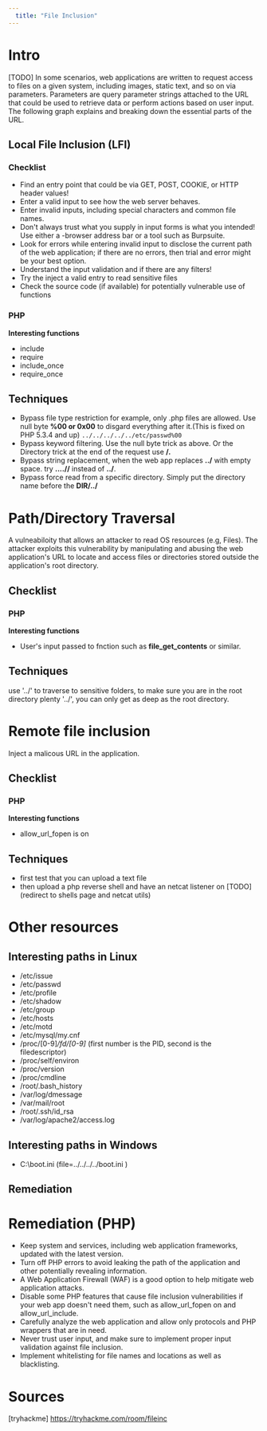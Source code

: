 ```yaml
---
  title: "File Inclusion"
---
```


# Intro
[TODO] In some scenarios, web applications are written to request access to files on a given system, including images, static text, and so on via parameters. Parameters are query parameter strings attached to the URL that could be used to retrieve data or perform actions based on user input. The following graph explains and breaking down the essential parts of the URL.

## Local File Inclusion (LFI)
### Checklist
- Find an entry point that could be via GET, POST, COOKIE, or HTTP header values!
- Enter a valid input to see how the web server behaves.
- Enter invalid inputs, including special characters and common file names.
- Don't always trust what you supply in input forms is what you intended! Use either a -browser address bar or a tool such as Burpsuite.
- Look for errors while entering invalid input to disclose the current path of the web application; if there are no errors, then trial and error might be your best option.
- Understand the input validation and if there are any filters!
- Try the inject a valid entry to read sensitive files
- Check the source code (if available) for potentially vulnerable use of functions
### PHP
**Interesting functions**
- include
- require
- include_once 
- require_once 

## Techniques
- Bypass file type restriction for example, only .php files are allowed. Use null byte **%00 or 0x00** to disgard everything after it.(This is fixed on PHP 5.3.4 and up)
`../../../../../etc/passwd%00`
- Bypass keyword filtering. Use the null byte trick as above. Or the Directory trick
at the end of the request use **/.**
- Bypass string replacement, when the web app replaces **../** with empty space.
try **....//** instead of **../**.
- Bypass force read from a specific directory. Simply put the directory name before the **DIR/../**

# Path/Directory Traversal
A vulneabiloity that allows an attacker to read OS resources (e.g, Files). The attacker exploits this vulnerability by manipulating and abusing the web application's URL to locate and access files or directories stored outside the application's root directory.
## Checklist
### PHP
**Interesting functions**
- User's input passed to fnction such as **file_get_contents** or similar.
## Techniques
use '../' to traverse to sensitive folders, to make sure you are in the root directory plenty '../', you can only get as deep as the root directory.

# Remote file inclusion
Inject a malicous URL in the application.
## Checklist
### PHP
**Interesting functions**
- allow_url_fopen is on
## Techniques
- first test that you can upload a text file
- then upload a php reverse shell and have an netcat listener on [TODO] (redirect to shells page and netcat utils)

# Other resources
## Interesting paths in Linux
- /etc/issue
- /etc/passwd
- /etc/profile
- /etc/shadow
- /etc/group
- /etc/hosts
- /etc/motd
- /etc/mysql/my.cnf
- /proc/[0-9]*/fd/[0-9]*   (first number is the PID, second is the filedescriptor)
- /proc/self/environ
- /proc/version
- /proc/cmdline
- /root/.bash_history
- /var/log/dmessage
- /var/mail/root
- /root/.ssh/id_rsa
- /var/log/apache2/access.log

##  Interesting paths in Windows
- C:\boot.ini (file=../../../../boot.ini )

## Remediation
# Remediation (PHP)
- Keep system and services, including web application frameworks, updated with the latest version.
- Turn off PHP errors to avoid leaking the path of the application and other potentially revealing information.
- A Web Application Firewall (WAF) is a good option to help mitigate web application attacks.
- Disable some PHP features that cause file inclusion vulnerabilities if your web app doesn't need them, such as allow_url_fopen on and allow_url_include.
- Carefully analyze the web application and allow only protocols and PHP wrappers that are in need.
- Never trust user input, and make sure to implement proper input validation against file inclusion.
- Implement whitelisting for file names and locations as well as blacklisting.


# Sources
[tryhackme] https://tryhackme.com/room/fileinc
